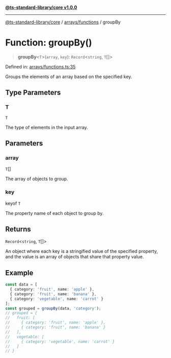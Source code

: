 [**@ts-standard-library/core v1.0.0**](../../../README.md)

***

[@ts-standard-library/core](../../../modules.md) / [arrays/functions](../README.md) / groupBy

# Function: groupBy()

> **groupBy**\<`T`\>(`array`, `key`): `Record`\<`string`, `T`[]\>

Defined in: [arrays/functions.ts:35](https://github.com/gabaudette/ts-stdlib/blob/ea80ba1db09c741e99f8cb19e94e5a29b81b623b/packages/core/src/arrays/functions.ts#L35)

Groups the elements of an array based on the specified key.

## Type Parameters

### T

`T`

The type of elements in the input array.

## Parameters

### array

`T`[]

The array of objects to group.

### key

keyof `T`

The property name of each object to group by.

## Returns

`Record`\<`string`, `T`[]\>

An object where each key is a stringified value of the specified property,
and the value is an array of objects that share that property value.

## Example

```typescript
const data = [
  { category: 'fruit', name: 'apple' },
  { category: 'fruit', name: 'banana' },
  { category: 'vegetable', name: 'carrot' }
];
const grouped = groupBy(data, 'category');
// grouped = {
//   fruit: [
//     { category: 'fruit', name: 'apple' },
//     { category: 'fruit', name: 'banana' }
//   ],
//   vegetable: [
//     { category: 'vegetable', name: 'carrot' }
//   ]
// }
```
